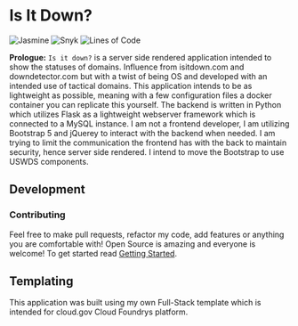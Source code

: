 # Is It Down?
![Jasmine](https://img.shields.io/badge/Snyk-%23563D7C.svg?&logo=snyk&logoColor=white)
![Snyk](https://snyk.io/test/github/elisoncrum/is-it-down/badge.svg)
![Lines of Code](https://tokei.rs/b1/github/elisoncrum/is-it-down)

**Prologue:** `Is it down?` is a server side rendered application intended to show the statuses of domains. Influence from isitdown.com and downdetector.com but with a twist of being OS and developed with an intended use of tactical domains. This application intends to be as lightweight as possible, meaning with a few configuration files a docker container you can replicate this yourself. The backend is written in Python which utilizes Flask as a lightweight webserver framework which is connected to a MySQL instance. I am not a frontend developer, I am utilizing Bootstrap 5 and jQuerey to interact with the backend when needed. I am trying to limit the communication the frontend has with the back to maintain security, hence server side rendered. I intend to move the Bootstrap to use USWDS components.

## Development

### Contributing
Feel free to make pull requests, refactor my code, add features or anything you are comfortable with! Open Source is amazing and everyone is welcome! To get started read [Getting Started](docs/getting-started.md).

## Templating
This application was built using my own Full-Stack template which is intended for cloud.gov Cloud Foundrys platform.
